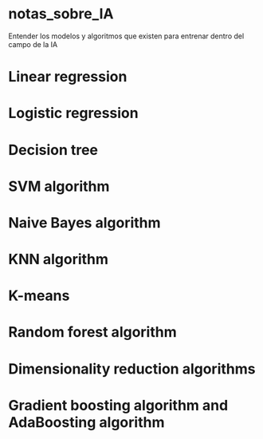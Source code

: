 # notas_sobre_IA
Entender los modelos y algoritmos que existen para entrenar dentro del campo de la IA


# Linear regression
# Logistic regression
# Decision tree
# SVM algorithm
# Naive Bayes algorithm
# KNN algorithm
# K-means
# Random forest algorithm
# Dimensionality reduction algorithms
# Gradient boosting algorithm and AdaBoosting algorithm
